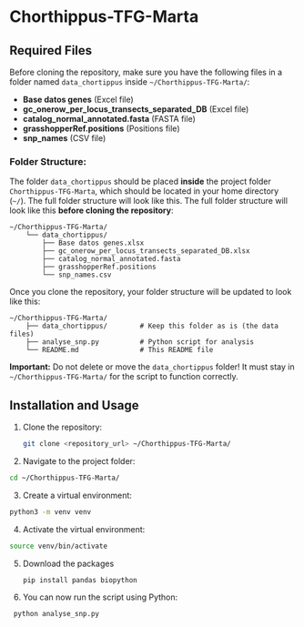 # Chorthippus-TFG-Marta

## Required Files

Before cloning the repository, make sure you have the following files in a folder named `data_chortippus` inside `~/Chorthippus-TFG-Marta/`:

- **Base datos genes** (Excel file)
- **gc_onerow_per_locus_transects_separated_DB** (Excel file)
- **catalog_normal_annotated.fasta** (FASTA file)
- **grasshopperRef.positions** (Positions file)
- **snp_names** (CSV file)

### Folder Structure:

The folder `data_chortippus` should be placed **inside** the project folder `Chorthippus-TFG-Marta`, which should be located in your home directory (`~/`). The full folder structure will look like this. The full folder structure will look like this **before cloning the repository**:

```
~/Chorthippus-TFG-Marta/  
    └── data_chortippus/  
        ├── Base datos genes.xlsx  
        ├── gc_onerow_per_locus_transects_separated_DB.xlsx  
        ├── catalog_normal_annotated.fasta  
        ├── grasshopperRef.positions  
        └── snp_names.csv
```

Once you clone the repository, your folder structure will be updated to look like this:

```
~/Chorthippus-TFG-Marta/  
    ├── data_chortippus/        # Keep this folder as is (the data files)  
    ├── analyse_snp.py          # Python script for analysis  
    └── README.md               # This README file
```

**Important:** Do not delete or move the `data_chortippus` folder! It must stay in `~/Chorthippus-TFG-Marta/` for the script to function correctly.

## Installation and Usage

1. Clone the repository:

   ```bash
   git clone <repository_url> ~/Chorthippus-TFG-Marta/
   ```

2. Navigate to the project folder:

  ```bash
  cd ~/Chorthippus-TFG-Marta/
  ```

3. Create a virtual environment:

  ```bash
  python3 -m venv venv
  ```

4. Activate the virtual environment:

  ```bash
  source venv/bin/activate
  ```

5. Download the packages

   ```bash
   pip install pandas biopython
   ```
   
6. You can now run the script using Python:

 ```bash
  python analyse_snp.py
  ```
